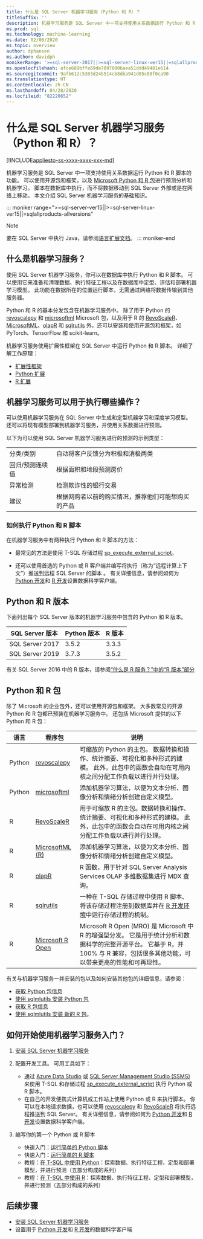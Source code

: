 ```yaml
---
title: 什么是 SQL Server 机器学习服务（Python 和 R）？
titleSuffix: ''
description: 机器学习服务是 SQL Server 中一项支持使用关系数据运行 Python 和 R 脚本的功能。 可以使用开源包和框架，以及 Microsoft Python 和 R 包进行预测分析和机器学习。 脚本在数据库中执行，而不将数据移动到 SQL Server 外部或是在网络上移动。 本文介绍 SQL Server 机器学习服务的基础知识。
ms.prod: sql
ms.technology: machine-learning
ms.date: 02/06/2020
ms.topic: overview
author: dphansen
ms.author: davidph
monikerRange: '>=sql-server-2017||>=sql-server-linux-ver15||=sqlallproducts-allversions'
ms.openlocfilehash: afce689bffe69de78970006aea51ddd49481e614
ms.sourcegitcommit: 9afb612c5303d24b514cb8dba941d05c88f0ca90
ms.translationtype: HT
ms.contentlocale: zh-CN
ms.lasthandoff: 04/28/2020
ms.locfileid: "82220652"
---
```

# <a name="what-is-sql-server-machine-learning-services-python-and-r"></a>什么是 SQL Server 机器学习服务（Python 和 R）？
[!INCLUDE[appliesto-ss-xxxx-xxxx-xxx-md](../includes/appliesto-ss-xxxx-xxxx-xxx-md.md)]

机器学习服务是 SQL Server 中一项支持使用关系数据运行 Python 和 R 脚本的功能。 可以使用开源包和框架，以及 [Microsoft Python 和 R 包](#packages)进行预测分析和机器学习。 脚本在数据库中执行，而不将数据移动到 SQL Server 外部或是在网络上移动。 本文介绍 SQL Server 机器学习服务的基础知识。

::: moniker range=">=sql-server-ver15||>=sql-server-linux-ver15||=sqlallproducts-allversions"
> [!NOTE]
> 要在 SQL Server 中执行 Java，请参阅[语言扩展文档](../language-extensions/language-extensions-overview.md)。
::: moniker-end

## <a name="what-is-machine-learning-services"></a>什么是机器学习服务？

使用 SQL Server 机器学习服务，你可以在数据库中执行 Python 和 R 脚本。 可以使用它来准备和清理数据、执行特征工程以及在数据库中定型、评估和部署机器学习模型。 此功能在数据所在的位置运行脚本，无需通过网络将数据传输到其他服务器。

Python 和 R 的基本分发包含在机器学习服务中。 除了用于 Python 的 [revoscalepy](python/ref-py-revoscalepy.md) 和 [microsoftml](python/ref-py-microsoftml.md) Microsoft 包，以及用于 R 的 [RevoScaleR](r/ref-r-revoscaler.md)、[MicrosoftML](r/ref-r-microsoftml.md)、[olapR](r/ref-r-olapr.md) 和 [sqlrutils](r/ref-r-sqlrutils.md) 外，还可以安装和使用开源包和框架，如 PyTorch、TensorFlow 和 scikit-learn。

机器学习服务使用扩展性框架在 SQL Server 中运行 Python 和 R 脚本。 详细了解工作原理：

+ [扩展性框架](concepts/extensibility-framework.md)
+ [Python 扩展](concepts/extension-python.md)
+ [R 扩展](concepts/extension-r.md)

## <a name="what-can-i-do-with-machine-learning-services"></a>机器学习服务可以用于执行哪些操作？

可以使用机器学习服务在 SQL Server 中生成和定型机器学习和深度学习模型。 还可以将现有模型部署到机器学习服务，并使用关系数据进行预测。

以下为可以使用 SQL Server 机器学习服务进行的预测的示例类型：

|||
|-|-|
|分类/类别|自动将客户反馈分为积极和消极两类|
|回归/预测连续值|根据面积和地段预测房价|
|异常检测|检测欺诈性的银行交易 |
|建议|根据网购者以前的购买情况，推荐他们可能想购买的产品|

### <a name="how-to-execute-python-and-r-scripts"></a>如何执行 Python 和 R 脚本

在机器学习服务中有两种执行 Python 和 R 脚本的方法：

+ 最常见的方法是使用 T-SQL 存储过程 [sp_execute_external_script](../relational-databases/system-stored-procedures/sp-execute-external-script-transact-sql.md)。

+ 还可以使用首选的 Python 或 R 客户端并编写将执行（称为“远程计算上下文”）推送到远程 SQL Server 的脚本  。 有关详细信息，请参阅如何为 [Python 开发](python/setup-python-client-tools-sql.md)和 [R 开发](r/set-up-a-data-science-client.md)设置数据科学客户端。

<a name="versions"></a>

## <a name="python-and-r-versions"></a>Python 和 R 版本

下面列出每个 SQL Server 版本的机器学习服务中包含的 Python 和 R 版本。

| SQL Server 版本 | Python 版本 | R 版本 |
|-|-|-|
| SQL Server 2017 | 3.5.2 | 3.3.3 |
| SQL Server 2019 | 3.7.3 | 3.5.2 |

有关 SQL Server 2016 中的 R 版本，请参阅[“什么是 R 服务？”中的“R 版本”部分](r/sql-server-r-services.md#version)

<a name="packages"></a>

## <a name="python-and-r-packages"></a>Python 和 R 包

除了 Microsoft 的企业包外，还可以使用开源包和框架。 大多数常见的开源 Python 和 R 包都已预装在机器学习服务中。 还包括 Microsoft 提供的以下 Python 和 R 包：

| 语言 | 程序包 | 说明 |
|-|-|-|
| Python | [revoscalepy](python/ref-py-revoscalepy.md) | 可缩放的 Python 的主包。 数据转换和操作、统计摘要、可视化和多种形式的建模。 此外，此包中的函数会自动在可用内核之间分配工作负载以进行并行处理。 |
| Python | [microsoftml](python/ref-py-microsoftml.md) | 添加机器学习算法，以便为文本分析、图像分析和情绪分析创建自定义模型。 | 
| R | [RevoScaleR](r/ref-r-revoscaler.md) | 用于可缩放 R 的主包。数据转换和操作、统计摘要、可视化和多种形式的建模。 此外，此包中的函数会自动在可用内核之间分配工作负载以进行并行处理。 |
| R | [MicrosoftML (R)](r/ref-r-microsoftml.md) | 添加机器学习算法，以便为文本分析、图像分析和情绪分析创建自定义模型。 |
| R | [olapR](r/ref-r-olapr.md) | R 函数，用于针对 SQL Server Analysis Services OLAP 多维数据集进行 MDX 查询。 |
| R | [sqlrutils](r/ref-r-sqlrutils.md) | 一种在 T-SQL 存储过程中使用 R 脚本、将该存储过程注册到数据库并在 [R 开发环境](r/set-up-a-data-science-client.md)中运行存储过程的机制。 |
| R | [Microsoft R Open](https://mran.microsoft.com/rro) | Microsoft R Open (MRO) 是 Microsoft 中 R 的增强型分发。 它是用于统计分析和数据科学的完整开源平台。 它基于 R，并 100% 与 R 兼容，包括很多其他功能，可以带来更高的性能和可再现性。 |

有关与机器学习服务一并安装的包以及如何安装其他包的详细信息，请参阅：

+ [获取 Python 包信息](package-management/python-package-information.md)
+ [使用 sqlmlutils 安装 Python 包](package-management/install-additional-python-packages-on-sql-server.md)
+ [获取 R 包信息](package-management/r-package-information.md)
+ [使用 sqlmlutils 安装 新的 R 包](package-management/install-additional-r-packages-on-sql-server.md)。

## <a name="how-do-i-get-started-with-machine-learning-services"></a>如何开始使用机器学习服务入门？

1. [安装 SQL Server 机器学习服务](install/sql-machine-learning-services-windows-install.md)

1. 配置开发工具。 可用工具如下：

    + 通过 [Azure Data Studio](../azure-data-studio/what-is.md) 或 [SQL Server Management Studio (SSMS)](../ssms/sql-server-management-studio-ssms.md) 来使用 T-SQL 和存储过程 [sp_execute_external_script](../relational-databases/system-stored-procedures/sp-execute-external-script-transact-sql.md) 执行 Python 或 R 脚本。
    + 在自己的开发便携式计算机或工作站上使用 Python 或 R 来执行脚本。 你可以在本地请求数据，也可以使用 [revoscalepy](python/ref-py-revoscalepy.md) 和 [RevoScaleR](r/ref-r-revoscaler.md) 将执行远程推送到 SQL Server。 有关详细信息，请参阅如何为 [Python 开发](python/setup-python-client-tools-sql.md)和 [R 开发](r/set-up-a-data-science-client.md)设置数据科学客户端。

1. 编写你的第一个 Python 或 R 脚本

    + 快速入门：[运行简单的 Python 脚本](tutorials/quickstart-python-create-script.md)
    + 快速入门：[运行简单的 R 脚本](tutorials/quickstart-r-create-script.md)
    + 教程：[在 T-SQL 中使用 Python](tutorials/sqldev-in-database-python-for-sql-developers.md)：探索数据、执行特征工程、定型和部署模型，并进行预测（五部分构成的系列）
    + 教程：[在 T-SQL 中使用 R](tutorials/sqldev-in-database-r-for-sql-developers.md)：探索数据、执行特征工程、定型和部署模型，并进行预测（五部分构成的系列）

## <a name="next-steps"></a>后续步骤

+ [安装 SQL Server 机器学习服务](install/sql-machine-learning-services-windows-install.md)
+ 设置用于 [Python 开发](python/setup-python-client-tools-sql.md)和 [R 开发](r/set-up-a-data-science-client.md)的数据科学客户端
